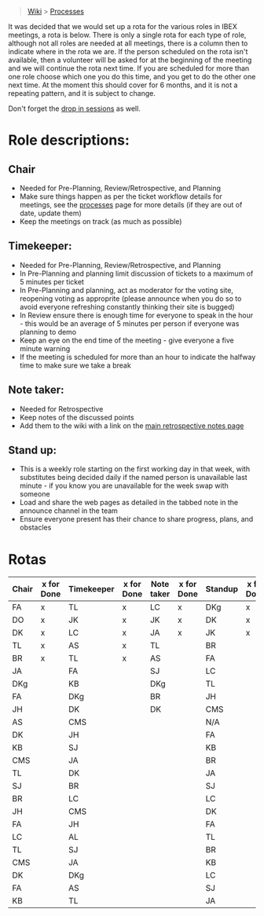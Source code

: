 > [Wiki](Home) > [Processes](Processes)

It was decided that we would set up a rota for the various roles in IBEX meetings, a rota is below. There is only a single rota for each type of role, although not all roles are needed at all meetings, there is a column then to indicate where in the rota we are. If the person scheduled on the rota isn't available, then a volunteer will be asked for at the beginning of the meeting and we will continue the rota next time. If you are scheduled for more than one role choose which one you do this time, and you get to do the other one next time. At the moment this should cover for 6 months, and it is not a repeating pattern, and it is subject to change.

Don't forget the [drop in sessions](https://github.com/ISISComputingGroup/IBEX/wiki/Instrument-Control-Drop-in-Session) as well.

# Role descriptions:
## Chair 
* Needed for Pre-Planning, Review/Retrospective, and Planning
* Make sure things happen as per the ticket workflow details for meetings, see the [processes](Processes) page for more details (if they are out of date, update them)
* Keep the meetings on track (as much as possible)

## Timekeeper:
* Needed for Pre-Planning, Review/Retrospective, and Planning
* In Pre-Planning and planning limit discussion of tickets to a maximum of 5 minutes per ticket
* In Pre-Planning and planning, act as moderator for the voting site, reopening voting as approprite (please announce when you do so to avoid everyone refreshing constantly thinking their site is bugged)
* In Review ensure there is enough time for everyone to speak in the hour - this would be an average of 5 minutes per person if everyone was planning to demo
* Keep an eye on the end time of the meeting - give everyone a five minute warning
* If the meeting is scheduled for more than an hour to indicate the halfway time to make sure we take a break

## Note taker:
* Needed for Retrospective
* Keep notes of the discussed points
* Add them to the wiki with a link on the [main retrospective notes page](Retrospective-Notes)

## Stand up:
* This is a weekly role starting on the first working day in that week, with substitutes being decided daily if the named person is unavailable last minute - if you know you are unavailable for the week swap with someone
* Load and share the web pages as detailed in the tabbed note in the announce channel in the team
* Ensure everyone present has their chance to share progress, plans, and obstacles

# Rotas

| Chair | x for Done | Timekeeper | x for Done | Note taker | x for Done |Standup | x for Done |
| --- | --- | --- | --- | --- | --- |--- | --- |
| FA | x | TL | x | LC | x |DKg | x |
| DO | x | JK | x | JK | x |DK | x |
| DK | x | LC | x | JA | x |JK | x |
| TL | x | AS | x | TL |  |BR |  |
| BR | x | TL | x | AS |  |FA |  |
| JA |  | FA |  | SJ |  |LC |  |
| DKg |  | KB |  | DKg |  |TL |  |
| FA |  | DKg |  | BR |  |JH |  |
| JH |  | DK |  | DK |  |CMS |  |
| AS |  | CMS |  |  |  |N/A |  |
| DK |  | JH |  |  |  |FA |  |
| KB |  | SJ |  |  |  |KB |  |
| CMS |  | JA |  |  |  |BR |  |
| TL |  | DK |  |  |  |JA |  |
| SJ |  | BR |  |  |  |SJ |  |
| BR |  | LC |  |  |  |LC |  |
| JH |  | CMS |  |  |  |DK |  |
| FA |  | JH |  |  |  |FA |  |
| LC |  | AL |  |  |  |TL |  |
| TL |  | SJ |  |  |  |BR |  |
| CMS |  | JA |  |  |  |KB |  |
| DK |  | DKg |  |  |  |LC |  |
| FA |  | AS |  |  |  |SJ |  |
| KB |  | TL |  |  |  |JA |  |
